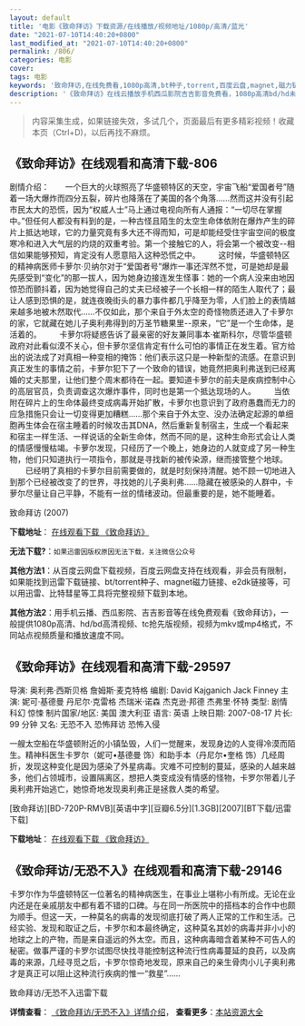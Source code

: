 ```yaml
---
layout: default
title: '电影《致命拜访》下载资源/在线播放/视频地址/1080p/高清/蓝光'
date: "2021-07-10T14:40:20+0800"
last_modified_at: "2021-07-10T14:40:20+0800"
permalink: /806/
categories: 电影
cover:
tags: 电影
keywords: '致命拜访,在线免费看,1080p高清,bt种子,torrent,百度云盘,magnet,磁力链,迅雷下载资源'
description: '《致命拜访》在线云播放手机西瓜影院吉吉影音免费看，1080p高清bd/hd未删减完整版和tc抢先枪版，mkv/mp4格式，附带bt/torrent种子、magnet/磁力链、百度云盘、网盘资源迅雷下载链接'
---
```


>内容采集生成，如果链接失效，多试几个，页面最后有更多精彩视频！收藏本页（Ctrl+D)，以后再找不麻烦。


## 《致命拜访》在线观看和高清下载-806

剧情介绍：　　一个巨大的火球照亮了华盛顿特区的天空，宇宙飞船“爱国者号”随着一场大爆炸而四分五裂，碎片也降落在了美国的各个角落……然而这并没有引起市民太大的恐慌，因为“权威人士”马上通过电视向所有人通报：“一切尽在掌握中。”但任何人都没有料到的是，一种古怪且陌生的太空生命体依附在爆炸产生的碎片上抵达地球，它的力量究竟有多大还不得而知，可是却能经受住宇宙空间的极度寒冷和进入大气层的灼烧的双重考验。第一个接触它的人，将会第一个被改变--相信如果能够预知，肯定没有人愿意陷入这种恐慌之中。 　　这时候，华盛顿特区的精神病医师卡萝尔·贝纳尔对于“爱国者号”爆炸一事还浑然不觉，可是她却是最先感受到“变化”的那一拔人，因为她身边接连发生怪事：她的一个病人没来由地因惊恐而颤抖着，因为她觉得自己的丈夫已经被子一个长相一样的陌生人取代了；最让人感到恐惧的是，就连夜晚街头的暴力事件都几乎降至为零，人们脸上的表情越来越多地被木然取代……不仅如此，那个来自于外太空的奇怪物质还进入了卡萝尔的家，它就藏在她儿子奥利弗得到的万圣节糖果里--原来，“它”是一个生命体，是活着的。 　　卡萝尔将疑惑告诉了最亲密的好友兼同事本·崔斯科尔，尽管华盛顿政府对此看似漠不关心，但卡萝尔坚信肯定有什么可怕的事情正在发生着。官方给出的说法成了对真相一种变相的掩饰：他们表示这只是一种新型的流感。在意识到真正发生的事情之前，卡萝尔犯下了一个致命的错误，她竟然把奥利弗送到已经离婚的丈夫那里，让他们整个周末都待在一起。要知道卡萝尔的前夫是疾病控制中心的高层官员，负责调查这次爆炸事件，同时也是第一个抵达现场的人。 　　当依附在碎片上的生命体最终变成病毒开始扩散，卡萝尔也意识到了政府愚蠢而无力的应急措施只会让一切变得更加糟糕……那个来自于外太空、没办法确定起源的单细胞再生体会在宿主睡着的时候攻击其DNA，然后重新复制宿主，生成一个看起来和宿主一样生活、一样说话的全新生命体，然而不同的是，这种生命形式会让人类的情感慢慢枯竭。卡萝尔发现，只经历了一个晚上，她身边的人就变成了另一种生物，他们只知道执行一项指令，那就是寻找新的被传染源，继而接管整个地球。 　　已经明了真相的卡萝尔目前需要做的，就是时刻保持清醒。她不顾一切地进入到那个已经被改变了的世界，寻找她的儿子奥利弗……隐藏在被感染的人群中，卡萝尔尽量让自己平静，不能有一丝的情绪波动。但最重要的是，她不能睡着。


致命拜访 (2007)

**下载地址**： [在线观看下载 《致命拜访》](https://www.btbtdy.me/btdy/dy9597.html) 


**无法下载?**：`如果迅雷因版权原因无法下载，关注微信公众号 `

**其他方法1**：从百度云网盘下载视频，百度云网盘支持在线观看，非会员有限制，如果能找到迅雷下载链接、bt/torrent种子、magnet磁力链接、e2dk链接等，可以用迅雷、比特彗星等工具将完整视频下载到本地。

**其他方法2**：用手机云播、西瓜影院、吉吉影音等在线免费观看《致命拜访》，一般提供1080p高清、hd/bd高清视频、tc抢先版视频，视频为mkv或mp4格式，不同站点视频质量和播放速度不同。


## 《致命拜访》在线观看和高清下载-29597

导演: 奥利弗·西斯贝格 詹姆斯·麦克特格 编剧: David Kajganich Jack Finney 主演: 妮可·基德曼 丹尼尔·克雷格 杰瑞米·诺森 杰克逊·邦德 杰弗里·怀特 类型: 剧情 科幻 惊悚 制片国家/地区: 美国 澳大利亚 语言: 英语 上映日期: 2007-08-17 片长: 99 分钟 又名: 无恐不入 恐怖拜访 恐怖入侵

一艘太空船在华盛顿附近的小镇坠毁，人们一觉醒来，发现身边的人变得冷漠而陌生。精神科医生卡罗尔（妮可•基德曼 饰）和助手本（丹尼尔•奎格 饰）几经周折，发现这种变化是因为感染了外星病毒。灾难不可控制的蔓延，感染的人越来越多，他们占领城市，设置隔离区，想把人类变成没有情感的怪物，卡罗尔带着儿子奥利弗开始逃亡，她惊奇地发现奥利弗正是拯救人类的希望。


[致命拜访][BD-720P-RMVB][英语中字][豆瓣6.5分][1.3GB][2007][BT下载/迅雷下载]

**下载地址**： [在线观看下载 《致命拜访》](https://www.btdx8.com/torrent/the_invasion_2007.html) 


## 《致命拜访/无恐不入》在线观看和高清下载-29146

卡罗尔作为华盛顿特区一位著名的精神病医生，在事业上堪称小有所成。无论在业内还是在亲戚朋友中都有着不错的口碑。与在同一所医院中的搭档本的合作中也颇为顺手。但这一天，一种莫名的病毒的发现彻底打破了两人正常的工作和生活。己经实验、发现和取证之后，卡罗尔和本最终确定，这种莫名其妙的病毒并非小小的地球之上的产物，而是来自遥远的外太空。而且，这种病毒暗含着某种不可告人的秘密。做事严谨的卡罗尔试图尽快找寻能控制这种流行性病毒蔓延的良药，以及病毒的来源，几经寻觅之后，卡罗尔惊奇地发现，原来自己的亲生骨肉小儿子奥利弗才是真正可以阻止这种流行疾病的惟一“救星”……


致命拜访/无恐不入迅雷下载

**详情查看**： [《致命拜访/无恐不入》详情介绍](/movie/29146/)， **查看更多**：[本站资源大全](/movie/t/all/)

